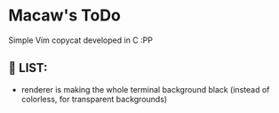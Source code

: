 # Macaw's ToDo

Simple Vim copycat developed in C :PP

## 📝 LIST:

- renderer is making the whole terminal background black (instead of colorless, for transparent backgrounds)
